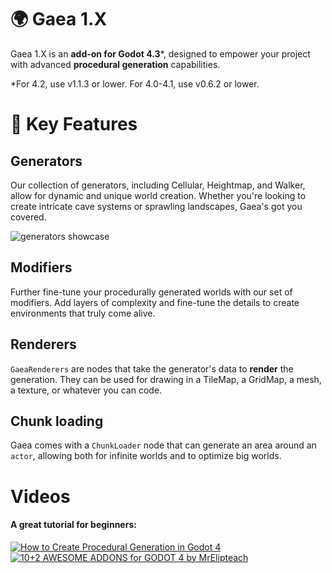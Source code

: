 # 🌍 Gaea 1.X

Gaea 1.X is an **add-on for Godot 4.3***, designed to empower your project with advanced **procedural generation** capabilities.

*For 4.2, use v1.1.3 or lower. For 4.0-4.1, use v0.6.2 or lower.

# 💫 Key Features

## Generators
Our collection of generators, including Cellular, Heightmap, and Walker, allow for dynamic and unique world creation. Whether you're looking to create intricate cave systems or sprawling landscapes, Gaea's got you covered.

![generators showcase](/assets/generators-showcase.png)

## Modifiers
Further fine-tune your procedurally generated worlds with our set of modifiers. Add layers of complexity and fine-tune the details to create environments that truly come alive.

## Renderers
`GaeaRenderers` are nodes that take the generator's data to **render** the generation. They can be used for drawing in a TileMap, a GridMap, a mesh, a texture, or whatever you can code.

## Chunk loading
Gaea comes with a `ChunkLoader` node that can generate an area around an `actor`, allowing both for infinite worlds and to optimize big worlds. 

# Videos
#### A great tutorial for beginners:
[![How to Create Procedural Generation in Godot 4](/assets/devworm-thumbnail.jpg)](https://youtu.be/oB1xsCcO9wI "How to Create Procedural Generation in Godot 4")
[![10+2 AWESOME ADDONS for GODOT 4 by MrElipteach](/assets/mrelipteach-thumbnail.jpg)](https://youtu.be/-FQNPCB7e3s?t=144&si=myv2OsGoLa7jiUfi "10+2 AWESOME ADDONS for GODOT 4 by MrElipteach")